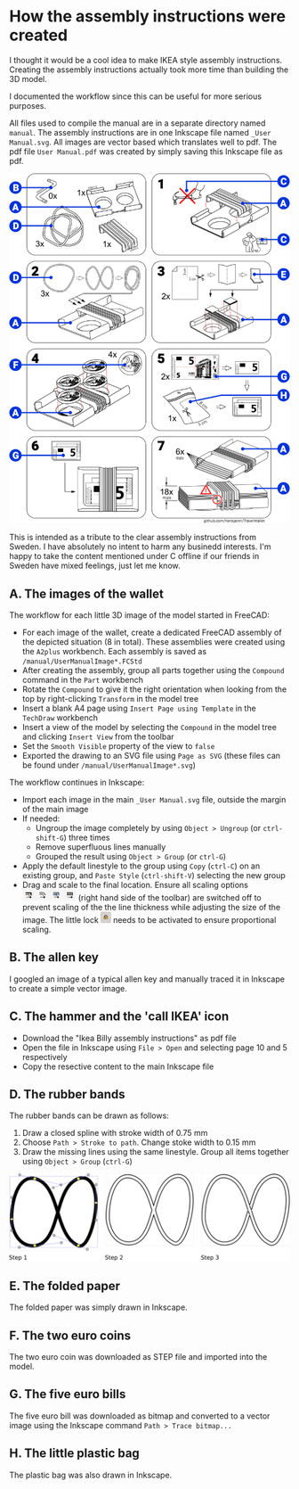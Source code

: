 # How the assembly instructions were created

I thought it would be a cool idea to make IKEA style assembly instructions. Creating the assembly instructions actually took more time than building the 3D model.

I documented the workflow since this can be useful for more serious purposes.

All files used to compile the manual are in a separate directory named `manual`. The assembly instructions are in one Inkscape file named `_User Manual.svg`. All images are vector based which translates well to pdf. The pdf file `User Manual.pdf` was created by simply saving this Inkscape file as pdf.

<p align="center">
  <img src="themakingof.png" alt="overview" width="600">
</p>

This is intended as a tribute to the clear assembly instructions from Sweden. I have absolutely no intent to harm any businedd interests. I'm happy to take the content mentioned under C offline if our friends in Sweden have mixed feelings, just let me know.


## A. The images of the wallet
The workflow for each little 3D image of the model started in FreeCAD:
* For each image of the wallet, create a dedicated FreeCAD assembly of the depicted situation (8 in total). These assemblies were created using the `A2plus` workbench. Each assembly is saved as `/manual/UserManualImage*.FCStd`
* After creating the assembly, group all parts together using the `Compound` command in the `Part` workbench
* Rotate the `Compound` to give it the right orientation when looking from the top by right-clicking `Transform` in the model tree
* Insert a blank A4 page using `Insert Page using Template` in the `TechDraw` workbench
* Insert a view of the model by selecting the `Compound` in the model tree and clicking `Insert View` from the toolbar
* Set the `Smooth Visible` property of the view to `false`
* Exported the drawing to an SVG file using `Page as SVG` (these files can be found under `/manual/UserManualImage*.svg`)

The workflow continues in Inkscape:
* Import each image in the main `_User Manual.svg` file, outside the margin of the main image
* If needed:
  * Ungroup the image completely by using `Object > Ungroup` (or `ctrl-shift-G`) three times
  * Remove superfluous lines manually
  * Grouped the result using `Object > Group` (or `ctrl-G`)
* Apply the default linestyle to the group using `Copy` (`ctrl-C`) on an existing group, and `Paste Style` (`ctrl-shift-V`) selecting the new group
* Drag and scale to the final location. Ensure all scaling options <img src="scale_options.png" alt="options" height="20"> (right hand side of the toolbar) are switched off to prevent scaling of the the line thickness while adjusting the size of the image. The little lock <img src="little_lock.png" alt="options" height="20"> needs to be activated to ensure proportional scaling.

## B. The allen key
I googled an image of a typical allen key and manually traced it in Inkscape to create a simple vector image.

## C. The hammer and the 'call IKEA' icon
* Download the "Ikea Billy assembly instructions" as pdf file
* Open the file in Inkscape using `File > Open` and selecting page 10 and 5 respectively
* Copy the resective content to the main Inkscape file

## D. The rubber bands
The rubber bands can be drawn as follows:

1. Draw a closed spline with stroke width of 0.75 mm
1. Choose `Path > Stroke to path`. Change stoke width to 0.15 mm
1. Draw the missing lines using the same linestyle. Group all items together using `Object > Group` (`ctrl-G`)

<p align="left">
  <img src="rubberband.png" alt="step 3" width="600">
</p>  

## E. The folded paper
The folded paper was simply drawn in Inkscape.

## F. The two euro coins
The two euro coin was downloaded as STEP file and imported into the model.

## G. The five euro bills
The five euro bill was downloaded as bitmap and converted to a vector image using the Inkscape command `Path > Trace bitmap...`

## H. The little plastic bag
The plastic bag was also drawn in Inkscape.
